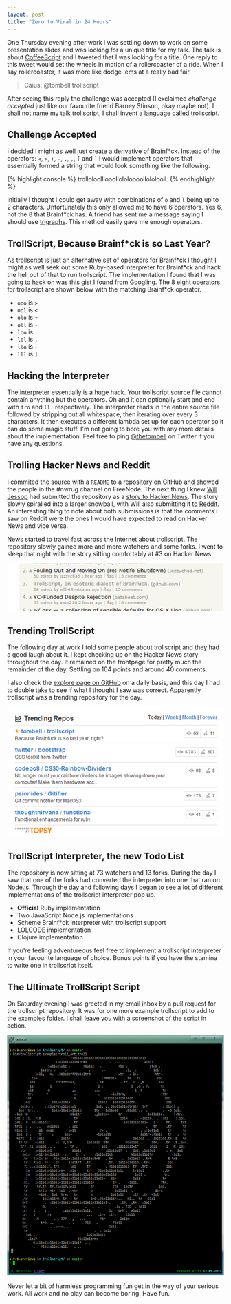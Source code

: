 ```yaml
---
layout: post
title: "Zero to Viral in 24 Hours"
---
```


One Thursday evening after work I was settling down to work on some presentation slides and was looking for a unique title for my talk. The talk is about [CoffeeScript][coffeescript] and I tweeted that I was looking for a title. One reply to this tweet would set the wheels in motion of a rollercoaster of a ride. When I say rollercoaster, it was more like dodge 'ems at a really bad fair.

<blockquote>
  <p>Caius: @tombell trollscript</p>
</blockquote>

After seeing this reply the challenge was accepted (I exclaimed *challenge accepted* just like our favourite friend Barney Stinson, okay maybe not). I shall not name my talk trollscript, I shall invent a language called trollscript.

## Challenge Accepted

I decided I might as well just create a derivative of [Brainf\*ck][brainfuck]. Instead of the operators: `<`, `>`, `+`, `-`, `.`, `,`, `[` and `]` I would implement operators that essentially formed a string that would look something like the following.

{% highlight console %}
trolloloolllooollololoooollololooll.
{% endhighlight %}

Initially I thought I could get away with combinations of `o` and `l` being up to 2 characters. Unfortunately this only allowed me to have 6 operators. Yes 6, not the 8 that Brainf\*ck has. A friend has sent me a message saying I should use [trigraphs][trigraphs]. This method easily gave me enough operators.

## TrollScript, Because Brainf\*ck is so Last Year? 

As trollscript is just an alternative set of operators for Brainf\*ck I thought I might as well seek out some Ruby-based interpreter for Brainf\*ck and hack the hell out of that to run trollscript. The implementation I found that I was going to hack on was [this gist][gist] I found from Googling. The 8 eight operators for trollscript are shown below with the matching Brainf\*ck operator.

* `ooo` is `>`
* `ool` is `<`
* `olo` is `+`
* `oll` is `-`
* `loo` is `.`
* `lol` is `,`
* `llo` is `[`
* `lll` is `]`

## Hacking the Interpreter

The interpreter essentially is a huge hack. Your trollscript source file cannot contain anything but the operators. Oh and it can optionally start and end with `tro` and `ll.` respectively. The interpreter reads in the entire source file followed by stripping out all whitespace, then iterating over every 3 characters. It then executes a different lambda set up for each operator so it can do some magic stuff. I'm not going to bore you with any more details about the implementation. Feel free to ping [@thetombell][thetombell] on Twitter if you have any questions.

## Trolling Hacker News and Reddit

I commited the source with a `README` to a [repository][repo] on GitHub and showed the people in the #nwrug channel on FreeNode. The next thing I knew [Will Jessop][will_j] had submitted the repository as a [story to Hacker News][hn]. The story slowly spiralled into a larger snowball, with Will also submitting it [to Reddit][reddit]. An interesting thing to note about both submissions is that the comments I saw on Reddit were the ones I would have expected to read on Hacker News and vice versa.

News started to travel fast across the Internet about trollscript. The repository slowly gained more and more watchers and some forks. I went to sleep that night with the story sitting comfortably at #3 on Hacker News.

![Hacker News Story](/imgs/posts/2011-09-12/hackernews.png)

## Trending TrollScript

The following day at work I told some people about trollscript and they had a good laugh about it. I kept checking up on the Hacker News story throughout the day. It remained on the frontpage for pretty much the remainder of the day. 
Settling on 104 points and around 40 comments.

I also check the [explore page on GitHub][github] on a daily basis, and this day I had to double take to see if what I thought I saw was correct. Apparently trollscript was a trending repository for the day.

![GitHub Trending Repositories](/imgs/posts/2011-09-12/github.png)

## TrollScript Interpreter, the new Todo List

The repository is now sitting at 73 watchers and 13 forks. During the day I saw that one of the forks had converted the interpreter into one that ran on [Node.js][nodejs]. Through the day and following days I began to see a lot of different implementations of the trollscript interpreter pop up.

* **Official** Ruby implementation
* Two JavaScript Node.js implementations
* Scheme Brainf\*ck interpreter with trollscript support
* LOLCODE implementation
* Clojure implementation

If you're feeling adventureous feel free to implement a trollscript interpreter in your favourite language of choice. Bonus points if you have the stamina to write one in trollscript itself.

## The Ultimate TrollScript Script

On Saturday evening I was greeted in my email inbox by a pull request for the trollscript repository. It was for one more example trollscript to add to the examples folder. I shall leave you with a screenshot of the script in action.

![TrolLScript ASCII Art](/imgs/posts/2011-09-12/trollface.png)

Never let a bit of harmless programming fun get in the way of your serious work. All work and no play can become boring. Have fun.

[coffeescript]: http://coffeescript.org
[brainfuck]: http://en.wikipedia.org/wiki/Brainfuck
[trigraphs]: http://en.wikipedia.org/wiki/Trigraph
[gist]: https://gist.github.com/69910
[thetombell]: http://twitter.com/thetombell
[repo]: https://github.com/tombell/trollscript
[will_j]: http://twitter.com/will_j
[hn]: http://news.ycombinator.com/item?id=2975898
[reddit]: http://www.reddit.com/r/programming/comments/k9cbj/trollscript_an_esoteric_dialect_of_brainfuck/
[github]: https://github.com/explore
[nodejs]: http://nodejs.org
